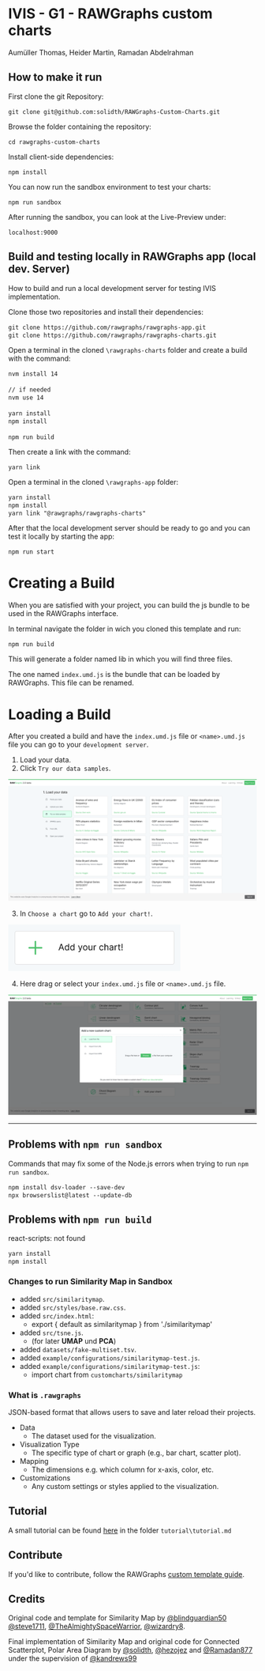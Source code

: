 # IVIS - G1 - RAWGraphs custom charts
Aumüller Thomas, Heider Martin, Ramadan Abdelrahman

## How to make it run
First clone the git Repository:
```
git clone git@github.com:solidth/RAWGraphs-Custom-Charts.git
```
Browse the folder containing the repository:
```
cd rawgraphs-custom-charts
```
Install client-side dependencies:
```
npm install
```
You can now run the sandbox environment to test your charts:
```
npm run sandbox
```
After running the sandbox, you can look at the Live-Preview under:
```
localhost:9000
```

## Build and testing locally in RAWGraphs app (local dev. Server)
How to build and run a local development server for testing IVIS implementation.

Clone those two repositories and install their dependencies:
```
git clone https://github.com/rawgraphs/rawgraphs-app.git
git clone https://github.com/rawgraphs/rawgraphs-charts.git
```
Open a terminal in the cloned `\rawgraphs-charts` folder and create a build with the command:
```
nvm install 14

// if needed 
nvm use 14

yarn install
npm install

npm run build
```
Then create a link with the command:
```
yarn link
```
Open a terminal in the cloned `\rawgraphs-app` folder:
```
yarn install
npm install
yarn link "@rawgraphs/rawgraphs-charts"
```
After that the local development server should be ready to go and you can test it locally by starting the app:
```
npm run start
```
# Creating a Build
When you are satisfied with your project, you can build the js bundle to be used in the RAWGraphs interface.

In terminal navigate the folder in wich you cloned this template and run:
```
npm run build
```
This will generate a folder named lib in which you will find three files.

The one named `index.umd.js` is the bundle that can be loaded by RAWGraphs. This file can be renamed.

# Loading a Build
After you created a build and have the `index.umd.js` file or `<name>.umd.js` file you can go to your `development server`.
1. Load your data.
2. Click `Try our data samples`.

![Try our data samples](images/datasample.png)

3. In `Choose a chart` go to `Add your chart!`.

![Add your chart](images/addyourchart.png)

4. Here drag or select your `index.umd.js` file or `<name>.umd.js` file.

![select your file](images/addcustomechart.png)

---
## Problems with `npm run sandbox`
Commands that may fix some of the Node.js errors when trying to run `npm run sandbox`.
```
npm install dsv-loader --save-dev
npx browserslist@latest --update-db
```
## Problems with `npm run build`
react-scripts: not found
```
yarn install
npm install
```
### Changes to run Similarity Map in Sandbox
- added `src/similaritymap`.
- added `src/styles/base.raw.css`.
- added `src/index.html`: 
  - export { default as similaritymap } from './similaritymap'
- added `src/tsne.js`.
    - (for later <b>UMAP</b> und <b>PCA</b>)
- added `datasets/fake-multiset.tsv`.
- added `example/configurations/similaritymap-test.js`.
- added `example/configurations/similaritymap-test.js`:
  - import chart from `customcharts/similaritymap`


### What is `.rawgraphs`
JSON-based format that allows users to save and later reload their projects.
- Data
    - The dataset used for the visualization.
- Visualization Type
    - The specific type of chart or graph (e.g., bar chart, scatter plot).
- Mapping
    - The dimensions e.g. which column for x-axis, color, etc.
- Customizations
    - Any custom settings or styles applied to the visualization.

## Tutorial

A small tutorial can be found [here](tutorial/tutorial.md) in the folder  `tutorial\tutorial.md`

## Contribute

If you'd like to contribute, follow the RAWGraphs [custom template guide](https://github.com/rawgraphs/custom-rawcharts-template).

## Credits

Original code and template for Similarity Map by [@blindguardian50](https://github.com/blindguardian50) [@steve1711](https://github.com/steve1711), [@TheAlmightySpaceWarrior](https://github.com/TheAlmightySpaceWarrior), [@wizardry8](https://github.com/wizardry8).

Final implementation of Similarity Map and original code for  Connected Scatterplot, Polar Area Diagram by [@solidth](https://github.com/solidth), [@hezojez](https://github.com/hezojez) and [@Ramadan877](https://github.com/Ramadan877) under the supervision of [@kandrews99](https://github.com/kandrews99)
